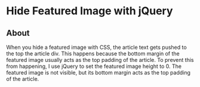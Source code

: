 Hide Featured Image with jQuery
===============================
About
-----
When you hide a featured image with CSS, the article text gets pushed to the top the article div. This happens because the bottom margin of the featured image usually acts as the top padding of the article. To prevent this from happening, I use jQuery to set the featured image height to 0. The featured image is not visible, but its bottom margin acts as the top padding of the article. 



